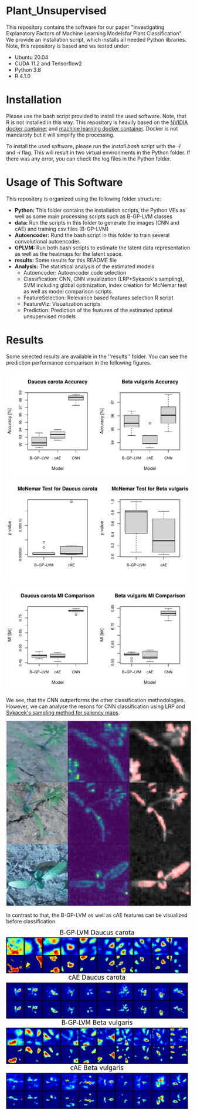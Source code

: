 # Plant_Unsupervised

This repository contains the software for our paper "Investigating Explanatory Factors of Machine Learning Modelsfor Plant Classification". 
We provide an installation script, which installs all needed Python libraries. Note, this repository is based and ws tested under:

- Ubuntu 20.04
- CUDA 11.2 and Tensorflow2
- Python 3.8
- R 4.1.0

# Installation

Please use the bash script provided to install the used software. 
Note, that R is not installed in this way.
This repository is heavily based on the [NVIDIA docker container](https://github.com/NVIDIA/nvidia-docker) and [machine learning docker container](https://github.com/nielsborie/ml-docker).
Docker is not mandaroty but it will simplify the processing.

To install the used software, please run the *install.bash* script with the *-I* and *-i* flag. 
This will result in two virtual environments in the Python folder. 
If there was any error, you can check the log files in the Python folder.

# Usage of This Software

This repository is organized using the following folder structure:

- **Python:** This folder contains the installation scripts, the Python VEs as well as some main processing scripts such as B-GP-LVM classes
- **data:** Run the scripts in this folder to generate the images (CNN and cAE) and training csv files (B-GP-LVM)
- **Autoencoder:** Rund the bash script in this folder to train several convolutional autoencoder.
- **GPLVM:** Run both bash scripts to estimate the latent data representation as well as the heatmaps for the latent space.
- **results:** Some results for this README file
- **Analysis:** The statistical analysis of the estimated models
    - Autoencoder: Autoencoder code selection
    - Classification: CNN, CNN visualization (LRP+Sykacek's sampling), SVM including global optimization, index creation for McNemar test as well as model comparison scripts.
    - FeatureSelection: Relevance based features selection R script
    - FeatureViz: Visualization scripts
    - Prediction: Prediction of the features of the estimated optimal unsupervised models


# Results
Some selected results are available in the ''results'' folder.
You can see the prediction performance comparison in the following figures.

![ACC](results/ACC.png)
![McN](results/McN.png)
![MI](results/MI.png)

We see, that the CNN outperforms the other classification methodologies.
However, we can analyse the resons for CNN classification using LRP and [Sykacek's sampling method for saliency maps](https://github.com/TW-Robotics/NT_BodyParts).

![CNN_sus](results/sus.png)

In contrast to that, the B-GP-LVM as well as cAE features can be visualized before classification.

![F_C_GP](results/first10_GPLVM_C.png)
![F_C_cAE](results/first10_cAE_C.png)
![F_S_GP](results/first10_GPLVM_S.png)
![F_S_cAE](results/first10_cAE_S.png)
